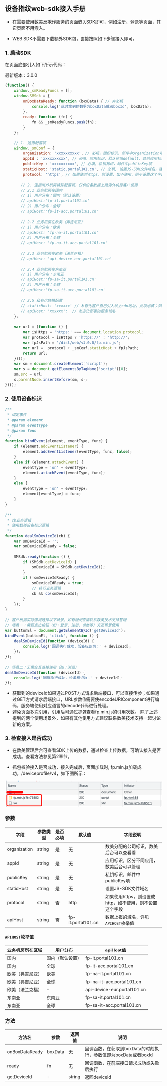 ## 设备指纹web-sdk接入手册

- 在需要使用数美反欺诈服务的页面嵌入SDK即可，例如注册、登录等页面，其它页面不用嵌入。

- WEB SDK不需要下载额外SDK包，直接按照如下步骤接入即可。

### 1. 启动SDK
在页面底部引入如下所示代码：

最新版本：3.0.0

```javascript
(function() {
    window._smReadyFuncs = [];
    window.SMSdk = {
        onBoxDataReady: function (boxData) { // 非必填
            console.log('此时拿到的数据为boxData或者boxId', boxData);
        },
        ready: function (fn) {
            fn && _smReadyFuncs.push(fn);
        }
    };

    // 1. 通用配置项
    window._smConf = {
        organization: 'xxxxxxxxxx', // 必填，组织标识，邮件中organization项
        appId : 'xxxxxxxxxx', // 必填，应用标识，默认传值default，其他应用标识提前联系数美协助定义
        publicKey : 'xxxxxxxxxx', // 必填，私钥标识，邮件中publicKey项 
        staticHost: 'static.portal101.cn', // 必填, 设置JS-SDK文件域名，建议填写static.portal101.cn
        protocol: 'https', // 如果使用https，则设置，如不使用，则不设置这个字段

       // 2. 连接海外机房特殊配置项，仅供设备数据上报海外机房客户使用 
       // 2.1 业务机房在国内
       // 1) 用户分布：国内（默认设置）
       // apiHost:'fp-it.portal101.cn'
       // 2) 用户分布：全球 
       // apiHost:'fp-it-acc.portal101.cn'

       // 2.2 业务机房在欧美（弗吉尼亚）
       // 1) 用户分布：欧美
       // apiHost: 'fp-na-it.portal101.cn'
       // 2) 用户分布：全球
       // apiHost: 'fp-na-it-acc.portal101.cn'

       // 2.3 业务机房在欧美（法兰克福）
       // apiHost: 'api-device-eur.portal101.cn'
      
       // 2.4 业务机房在东南亚
       // 1) 用户分布：东南亚
       // apiHost:'fp-sa-it.portal101.cn'
       // 2) 用户分布：全球
       // apiHost:'fp-sa-it-acc.portal101.cn'
      
       // 2.5 私有化特殊配置
       // staticHost: 'xxxxxx' // 私有化客户自己引入线上cdn地址，此项必填；如果客户本地引入js文件，此项不填
       // apiHost: 'xxxxxx';  // 私有化部署的服务域名
    };

    var url = (function () {
        var isHttps = 'https:' === document.location.protocol;
        var protocol = isHttps ? 'https://' : 'http://';
        var fpJsPath = '/dist/web/v3.0.0/fp.min.js';
        var url =  protocol + _smConf.staticHost + fpJsPath;
        return url;
    })();
    var sm = document.createElement('script');
    var s = document.getElementsByTagName('script')[0];
    sm.src = url;
    s.parentNode.insertBefore(sm, s);
})();
```

### 2. 使用设备标识

```javascript
/**
 * 绑定事件
 * @param element
 * @param eventType
 * @param func
 */
function bindEvent(element, eventType, func) {
    if (element.addEventListener) {
        element.addEventListener(eventType, func, false);
    }
    else if (element.attachEvent) {
        eventType = 'on' + eventType;
        element.attachEvent(eventType, func);
    }
    else {
        eventType = 'on' + eventType;
        element[eventType] = func;
    }
}

/**
 * cb业务逻辑
 * 使用数美设备标识逻辑
 */
function dealSmDeviceId(cb) {
    var smDeviceId = '';
    var smDeviceIdReady = false;

    SMSdk.ready(function () {
        if (SMSdk.getDeviceId) {
            smDeviceId = SMSdk.getDeviceId();
        }
        if (!smDeviceIdReady) {
            smDeviceIdReady = true;
            // 执行业务逻辑
            cb && cb(smDeviceId);
        }
    });
}

// 客户根据实际情况选择以下场景，如有疑问直接联系数美技术支持答疑
// 场景一：需要点击按钮（如：登录、注册、领卷等）交互场景使用
var buttonEl = document.getElementById('getDeviceId');
bindEvent(buttonEl, 'click', function () {
    dealSmDeviceId(function (deviceId) {
        console.log('回调执行成功，设备标识为：' + deviceId);
    });
});

// 场景二：无需交互直接使用（如：浏览）
dealSmDeviceId(function (deviceId) {
    console.log('回调执行成功，设备标识为：' + deviceId);
});
```

- 获取到的deviceId如果通过POST方式请求后端接口，可以直接传参；如果通过GET方式请求后端接口，URL参数值需要使encodeURIComponent进行编码，服务端使用对应语言的decode代码进行处理。
- 避免页面多次引用，引用后可通过抓包查看fp.min.js的引用次数。
  除了上述提到的两个使用场景外，如果有其他使用方式建议联系数美技术支持一起讨论新的方案。

### 3. 检查接入是否成功

- 在数美管理后台可查看SDK上传的数据，通过检查上传数据，可确认接入是否成功。查看方法参见第2章节。

- 抓包校验接入是否成功，接入完成后，页面加载时, fp.min.js加载成功，/deviceprofile/v4，如下图所示：

![](./res/test.png)


### 参数

| **字段** | **参数类型**  | **是否必填** | **默认值** | **字段说明** |
| -- | -- | -- | -- | -- |
| organization | string | 是 | 无 | 数美分配的公司标识，数美后台可以查看看 |
| appId | string | 是 | 无 | 应用标识，区分不同应用，数美后台可以管理 |
| publicKey | string | 是 | 无 | 私钥标识，邮件中publicKey项  |
| staticHost | string | 是 | 无 | 设置JS-SDK文件域名 |
| protocol | string  | 否 | http | 如果使用https，则设置成http，如不使用，则不设置这个字段 |
| apiHost  | string  | 否 | fp-it.portal101.cn  | 数据上报的域名，详见`APIHOST`枚举值 |

#### `APIHOST`枚举值
| **业务机房所在区域** | **用户分布**  | **apiHost值** |
| -- | -- | -- |
| 国内 | 国内（默认设置） | fp-it.portal101.cn |
| 国内 | 全球 | fp-it-acc.portal101.cn |
| 欧美（弗吉尼亚）| 欧美 | fp-na-it.portal101.cn |
| 欧美（弗吉尼亚）| 全球| fp-na-it-acc.portal101.cn |
| 欧美（法兰克福）| - | api-device-eur.portal101.cn |
| 东南亚 | 东南亚 | fp-sa-it.portal101.cn |
| 东南亚 | 全球 | fp-sa-it-acc.portal101.cn |

### 方法
| **方法名** | **参数** | **返回值**  | **说明** |
| -- | -- | -- | -- |
| onBoxDataReady | boxData  | 无 | 回调函数，在获取到boxData的时刻执行，参数值即为boxData或者boxId |
| ready | fn | 无 | 回调函数，在前端接口请求成功或失败后执行 |
| getDeviceId | - | string | 返回deviceId |
